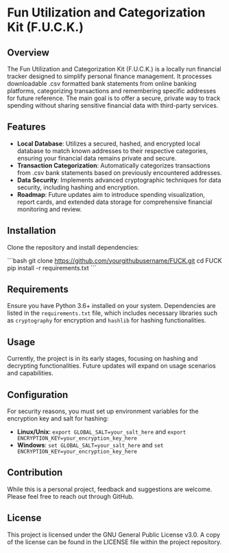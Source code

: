 
# Fun Utilization and Categorization Kit (F.U.C.K.)

## Overview

The Fun Utilization and Categorization Kit (F.U.C.K.) is a locally run financial tracker designed to simplify personal finance management. It processes downloadable .csv formatted bank statements from online banking platforms, categorizing transactions and remembering specific addresses for future reference. The main goal is to offer a secure, private way to track spending without sharing sensitive financial data with third-party services.

## Features

- **Local Database**: Utilizes a secured, hashed, and encrypted local database to match known addresses to their respective categories, ensuring your financial data remains private and secure.
- **Transaction Categorization**: Automatically categorizes transactions from .csv bank statements based on previously encountered addresses.
- **Data Security**: Implements advanced cryptographic techniques for data security, including hashing and encryption.
- **Roadmap**: Future updates aim to introduce spending visualization, report cards, and extended data storage for comprehensive financial monitoring and review.

## Installation

Clone the repository and install dependencies:

\```bash
git clone https://github.com/yourgithubusername/FUCK.git
cd FUCK
pip install -r requirements.txt
\```

## Requirements

Ensure you have Python 3.6+ installed on your system. Dependencies are listed in the `requirements.txt` file, which includes necessary libraries such as `cryptography` for encryption and `hashlib` for hashing functionalities.

## Usage

Currently, the project is in its early stages, focusing on hashing and decrypting functionalities. Future updates will expand on usage scenarios and capabilities.

## Configuration

For security reasons, you must set up environment variables for the encryption key and salt for hashing:

- **Linux/Unix**: `export GLOBAL_SALT=your_salt_here` and `export ENCRYPTION_KEY=your_encryption_key_here`
- **Windows**: `set GLOBAL_SALT=your_salt_here` and `set ENCRYPTION_KEY=your_encryption_key_here`

## Contribution

While this is a personal project, feedback and suggestions are welcome. Please feel free to reach out through GitHub.

## License

This project is licensed under the GNU General Public License v3.0. A copy of the license can be found in the LICENSE file within the project repository.
